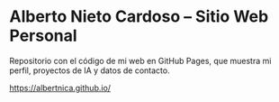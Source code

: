 # Alberto Nieto Cardoso – Sitio Web Personal

Repositorio con el código de mi web en GitHub Pages, que muestra mi perfil, proyectos de IA y datos de contacto.

https://albertnica.github.io/